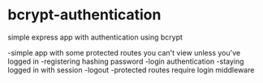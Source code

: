 # bcrypt-authentication
simple express app with authentication using bcrypt

-simple app with some protected routes you can't view unless you've logged in
-registering
  hashing password
-login
  authentication
-staying logged in with session
-logout
-protected routes
  require login middleware
